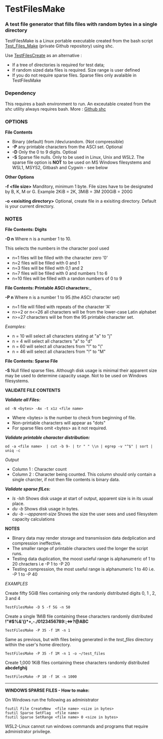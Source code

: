# TestFilesMake
### A test file generator that fills files with random bytes in a single directory

TestFilesMake is a Linux portable executable created from the bash script [Test_Files_Make](https://github.com/Jim-JMCD/Test_Files_Make/) (private Github repository) using shc. 

Use [TestFilesCreate](https://github.com/Jim-JMCD/TestFilesCreate/) as an alternative : 
* If a tree of directories is required for test data;
* If random sized data files is required. Size range is user defined
* If you do not require sparse files. Sparse files only avalaible in TestFilesMake 

### Dependency
This requires a bash environment to run. 
An exceutable created from the *shc* utility always requires bash. More : [Github shc](https://github.com/neurobin/shc)   

### OPTIONS
__File Contents__ 
 *  Binary (default) from /dev/urandom.  (Not compressible)
 * __-P__ any printable characters from the ASCI set. Optional
 * __-D__ Only the 0 to 9 digits. Optioal
 * __-S__ Sparse file nulls. Only to be used in Linux, Unix and WSL2. The sparse file option is __NOT__ to be used on MS Windows filesystems and WSL1, MSYS2, Gitbash and Cygwin - see below

__Other Options__

__-f \<file size\>__   Manditory, minimum 1 byte. File sizes have to be designated by B, K, M or G. Example 2KiB = 2K, 3MiB = 3M 200GiB = 200G

__-o \<exisiting directory\>__  Optional, create file in a exisiting directory. Default is your current directory.  

### NOTES
__File Contents: Digits__ 

__-D n__     Where n is a number 1 to 10.
   
This selects the numbers in the character pool used
   
* n=1 files will be filled with the character zero '0'
* n=2 files will be filled with 0 and 1
* n=3 files will be filled with 0,1 and 2
* n=7 files will be filled with 0 and numbers 1 to 6
* n=10 files will be filled with a randon numbers of 0 to 9 

__File Contents: Printable ASCI characters:___ 

__-P n__ Where n is a number 1 to 95.(the ASCI character set)
* n=1 file will filled with repeats of the character 'A'
* n>=2 or n<=26 all characters will be from the lower-case Latin alphabet
* n>=27 characters will be from the 95 printable character set.
  
_Examples:_
* n = 10 will select all characters stating at "a" to "j"
* n = 4 will select all characters "a" to "d"
* n = 60 will select all characters from "!" to "\\"
* n = 46 will select all characters from "!" to "M"

__File Contents: Sparse File__

__-S__ Null filled sparse files. Although disk usage is minimal their apparent size may be used to determine capacity usage.  Not to be used on Windows filesystems.

__VALIDATE FILE CONTENTS__

___Validate all Files:___

    od -N <bytes> -Ax -t x1z <file name>
     
* Where \<bytes\> is the number to check from beginning of file.
* Non-printable characters will appear as "dots"
* For sparse files omit \<bytes\> as it not required.

___Validate printable character distribution:___
   
    od -a <file name>  | cut -b 9- | tr " " \\n | egrep -v "^$" | sort | uniq -c
_Output_
* Column 1 : Character count
* Column 2 : Character being counted. This column should only contain a single charcter, if not then file contents is binary data.
  
___Validate sparse fILes:___ 
  * _ls -lsh_ Shows disk usage at start of output, apparent size is in its usual place.
  * _du -b_ Shows disk usage in bytes.
  * _du -b --apparent-size_ Shows the size the user sees and used filesystem capacity calculations



__NOTES__
* Binary data may render storage and transmission data dedplication and compression ineffective.
* The smaller range of printable characters used the longer the script runs.
* Testing data duplication, the moost useful range is alphanumeric of 1 to 20 chracters i.e -P 1 to -P 20
* Testing compression, the most useful range is alphanumeric 1 to 40 i.e. -P 1 to -P 40

_EXAMPLES_

Create fifty 5GiB files containing only the randonly distributed digits 0, 1 , 2, 3 and 4   

    TestFilesMake -D 5 -f 5G -n 50
     
Create a single 1MiB file containing these characters randomly distributed __!"#$%&'()*+,-./0123456789:;<=>?\@ABC__  

    TestFilesMake -P 35 -f 1M -n 1
     
Same as previous, but with files being generated in the _test_files_ directory within the user's home directory. 

    TestFilesMake -P 35 -f 1M -n 1 -o ~/test_files

Create 1,000 1KiB files containing these characters randomly distributed __abcdefghij__  

    TestFilesMake -P 10 -f 1K -n 1000
   
_________________________________________________________________
__WINDOWS SPARSE FILES - How to make:__

On Windows run the following as administrator

    fsutil File CreateNew  <file name> <size in bytes>
    fsutil Sparse SetFlag  <file name>
    fsutil Sparse SetRange <file name> 0 <size in bytes>


WSL2-Linux cannot run windows commands and programs that require administrator privilege.
   
